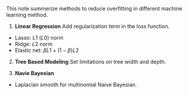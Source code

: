 This note summerize methods to reduce overfitting in different machine learning method.

1. **Linear Regression** Add regularization term in the loss function.

  - Lasso: $L1$ ($L0$) norm
  - Ridge: $L2$ norm
  - Elastic net: $\beta L1 + (1-\beta)L2$

2. **Tree Based Modeling** Set limitations on tree width and depth.

3. **Navie Bayesian**

  - Laplacian smooth for multinomial Naive Bayesian.
